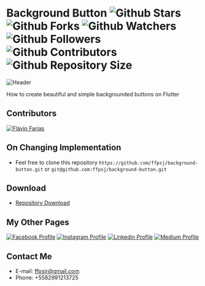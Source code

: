 # Background Button ![Github Stars](https://img.shields.io/github/stars/ffpsj/background-button.svg?label=Stars) ![Github Forks](https://img.shields.io/github/forks/ffpsj/background-button.svg?label=Forks) ![Github Watchers](https://img.shields.io/github/watchers/ffpsj/background-button.svg?label=Watchers) ![Github Followers](https://img.shields.io/github/followers/ffpsj.svg?label=Followers) ![Github Contributors](https://img.shields.io/github/contributors/ffpsj/background-button.svg?label=Contributors) ![Github Repository Size](https://img.shields.io/github/repo-size/ffpsj/background-button.svg?label=Size)

![Header](https://i.imgur.com/lbDku6L.png)

How to create beautiful and simple backgrounded buttons on Flutter

## Contributors
<a href="https://github.com/ffpsj"><img src="https://i.imgur.com/TlK8zDB.png" title="Flávio Farias"></a>

## On Changing Implementation
+ Feel free to clone this repository `https://github.com/ffpsj/background-button.git` or `git@github.com:ffpsj/background-button.git`

## Download
+ [Repository Download](https://github.com/ffpsj/background-button/archive/master.zip)

## My Other Pages
<a href="https://www.facebook.com/flaviofariasjr"><img src="https://i.imgur.com/bHRTPvs.png" title="Facebook Profile"></a> <a href="https://www.instagram.com/flavioaq2"><img src="https://i.imgur.com/VrYSoc0.png" title="Instagram Profile"></a> <a href="https://www.linkedin.com/in/ffpsj"><img src="https://i.imgur.com/ERL5FFt.png" title="Linkedin Profile"></a> <a href="https://www.medium.com/@ffpsj"><img src="https://i.imgur.com/UPR0HtK.png" title="Medium Profile"></a>

## Contact Me
+ E-mail: ffpsjr@gmail.com
+ Phone: +5582991213725